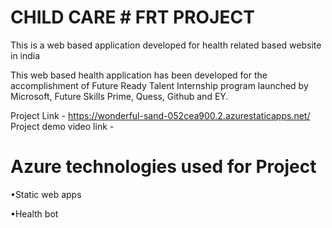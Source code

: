 # CHILD CARE  # FRT PROJECT
This is a web based application developed for health related based website in india

This web based health application has been developed for the accomplishment of Future Ready Talent Internship program launched by Microsoft, Future Skills Prime, Quess, Github and EY.

Project Link - [https://wonderful-sand-052cea900.2.azurestaticapps.net/ 
](https://kind-rock-05eb5fa00.3.azurestaticapps.net/)
Project demo video link - 

# Azure technologies used for Project
•Static web apps

•Health bot
